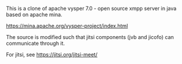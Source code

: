 This is a clone of apache vysper 7.0 - open source xmpp server in java based on apache mina.

https://mina.apache.org/vysper-project/index.html

The source is modified such that jitsi components (jvb and jicofo) can communicate through it.

For jitsi, see https://jitsi.org/jitsi-meet/
